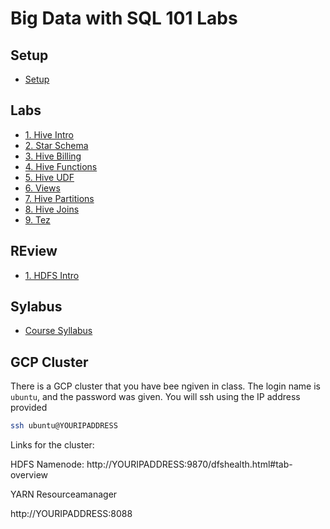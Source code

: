<link rel='stylesheet' href='assets/css/main.css'/>

#  Big Data with SQL 101 Labs


## Setup
 * [Setup](./setup.md)


## Labs

 * [1. Hive Intro](hive/1-intro.md)
 * [2. Star Schema](hive/star-schema/README.md)
 * [3. Hive Billing](hive/2-billing.md)
 * [4. Hive Functions](hive/5-stats.md)
 * [5. Hive UDF](hive/udf/README.md)
 * [6. Views](hive/13-materialized-views.md)
 * [7. Hive Partitions](hive/3-partitions.md)
 * [8. Hive Joins](hive/4-join.md)
 * [9. Tez](hive/tez/README.md)


## REview

 * [1. HDFS Intro](hdfs/1-hdfs-intro.md)


## Sylabus

* [Course Syllabus](https://degreed.com/pathway/79xx73jw9k?orgsso=visa)



## GCP Cluster

There is a GCP cluster that you have bee ngiven in class.  The login name is `ubuntu`, and the password was given.  You will ssh using the IP address provided

```bash
ssh ubuntu@YOURIPADDRESS
```

Links for the cluster:


HDFS Namenode: 
http://YOURIPADDRESS:9870/dfshealth.html#tab-overview

YARN Resourceamanager


http://YOURIPADDRESS:8088
